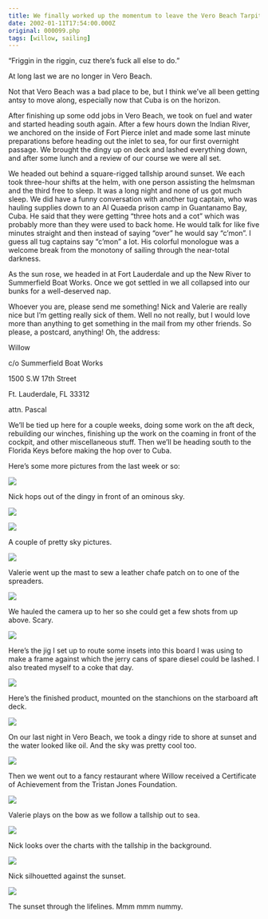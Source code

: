 ```yaml
---
title: We finally worked up the momentum to leave the Vero Beach Tarpits and headed south, experiencing our first overnight passage at sea
date: 2002-01-11T17:54:00.000Z
original: 000099.php
tags: [willow, sailing]
---
```


“Friggin in the riggin, cuz there’s fuck all else to do.”

At long last we are no longer in Vero Beach.

Not that Vero Beach was a bad place to be, but I think we’ve all been getting antsy to move along, especially now that Cuba is on the horizon.

After finishing up some odd jobs in Vero Beach, we took on fuel and water and started heading south again. After a few hours down the Indian River, we anchored on the inside of Fort Pierce inlet and made some last minute preparations before heading out the inlet to sea, for our first overnight passage. We brought the dingy up on deck and lashed everything down, and after some lunch and a review of our course we were all set.

We headed out behind a square-rigged tallship around sunset. We each took three-hour shifts at the helm, with one person assisting the helmsman and the third free to sleep. It was a long night and none of us got much sleep. We did have a funny conversation with another tug captain, who was hauling supplies down to an Al Quaeda prison camp in Guantanamo Bay, Cuba. He said that they were getting “three hots and a cot” which was probably more than they were used to back home. He would talk for like five minutes straight and then instead of saying “over” he would say “c’mon”. I guess all tug captains say “c’mon” a lot. His colorful monologue was a welcome break from the monotony of sailing through the near-total darkness.

As the sun rose, we headed in at Fort Lauderdale and up the New River to Summerfield Boat Works. Once we got settled in we all collapsed into our bunks for a well-deserved nap.

Whoever you are, please send me something! Nick and Valerie are really nice but I’m getting really sick of them. Well no not really, but I would love more than anything to get something in the mail from my other friends. So please, a postcard, anything! Oh, the address:

Willow

c/o Summerfield Boat Works

1500 S.W 17th Street

Ft. Lauderdale, FL 33312

attn. Pascal

We’ll be tied up here for a couple weeks, doing some work on the aft deck, rebuilding our winches, finishing up the work on the coaming in front of the cockpit, and other miscellaneous stuff. Then we’ll be heading south to the Florida Keys before making the hop over to Cuba.

Here’s some more pictures from the last week or so:

<p class="polaroid" style="--deg: -2deg"><img src="./nick-dingy-clouds.jpg" /></p>
Nick hops out of the dingy in front of an ominous sky.

<p class="polaroid" style="--deg: -2deg"><img src="./prettysky-01.jpg" /></p>

<p class="polaroid" style="--deg: -2deg"><img src="./prettysky-02.jpg" /></p>
A couple of pretty sky pictures.

<p class="polaroid" style="--deg: -2deg"><img src="./val-intherigging.jpg" /></p>
Valerie went up the mast to sew a leather chafe patch on to one of the spreaders.

<p class="polaroid" style="--deg: -2deg"><img src="./viewfromuphere.jpg" /></p>
We hauled the camera up to her so she could get a few shots from up above. Scary.

<p class="polaroid" style="--deg: -2deg"><img src="./thejig.jpg" /></p>
Here’s the jig I set up to route some insets into this board I was using to make a frame against which the jerry cans of spare diesel could be lashed. I also treated myself to a coke that day.

<p class="polaroid" style="--deg: -2deg"><img src="./diesel-board.jpg" /></p>
Here’s the finished product, mounted on the stanchions on the starboard aft deck.

<p class="polaroid" style="--deg: -2deg"><img src="./dingy-ripples.jpg" /></p>
On our last night in Vero Beach, we took a dingy ride to shore at sunset and the water looked like oil. And the sky was pretty cool too.

<p class="polaroid" style="--deg: -2deg"><img src="./certificateofachievement.jpg" /></p>
Then we went out to a fancy restaurant where Willow received a Certificate of Achievement from the Tristan Jones Foundation.

<p class="polaroid" style="--deg: -2deg"><img src="./val-tallship.jpg" /></p>
Valerie plays on the bow as we follow a tallship out to sea.

<p class="polaroid" style="--deg: -2deg"><img src="./nick-tallship.jpg" /></p>
Nick looks over the charts with the tallship in the background.

<p class="polaroid" style="--deg: -2deg"><img src="./nick-sunset.jpg" /></p>
Nick silhouetted against the sunset.

<p class="polaroid" style="--deg: -2deg"><img src="./sunset-lifelines.jpg" /></p>
The sunset through the lifelines. Mmm mmm nummy.
